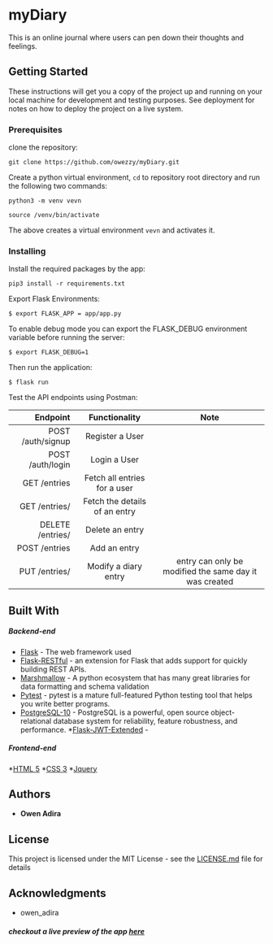 # myDiary

This is an online journal where users can pen down their thoughts and feelings.


## Getting Started

These instructions will get you a copy of the project up and running on your local machine for development and testing purposes. See deployment for notes on how to deploy the project on a live system.

### Prerequisites
clone the repository:  
    
    git clone https://github.com/owezzy/myDiary.git

Create a python virtual environment, `cd` to repository root directory and run the following two commands:
 ```
python3 -m venv vevn

source /venv/bin/activate
```
The above creates a virtual environment `vevn` and activates it.

### Installing

Install the required packages by the app:

```
pip3 install -r requirements.txt
```

Export Flask Environments:

```
$ export FLASK_APP = app/app.py
```
To enable debug mode you can export the FLASK_DEBUG environment variable before running the server:

```$ export FLASK_DEBUG=1```




Then run the application:

```$ flask run```

Test the API endpoints using Postman:

| Endpoint               |             Functionality    |                          Note                          |
| ----------------------:|:----------------------------:|:------------------------------------------------------:|
| POST /auth/signup      | Register a User              |                                                        |
| POST /auth/login       | Login a User                 |                                                        |
| GET /entries           | Fetch all entries for a user |                                                        |
| GET /entries/<Id>      | Fetch the details of an entry|                                                        |
| DELETE /entries/<Id>   | Delete an entry              |                                                        |
| POST /entries          | Add an entry                 |                                                        |
| PUT /entries/<Id>      |Modify a diary entry          | entry can only be modified the same day it was created |
## Built With
##### Backend-end
* [Flask](http://flask.pocoo.org/docs/0.12/quickstart/) - The web framework used
* [Flask-RESTful](https://flask-restful.readthedocs.io/en/latest/) -  an extension for Flask that adds support for quickly building REST APIs.
* [Marshmallow](https://marshmallow.readthedocs.io/en/3.0/) - A python ecosystem that has many great libraries for data formatting and schema validation
* [Pytest](http://doc.pytest.org/en/latest/contents.html) - pytest is a mature full-featured Python testing tool that helps you write better programs.
* [PostgreSQL-10](https://www.postgresql.org/about/news/1786/) - PostgreSQL is a powerful, open source object-relational database system for reliability, feature robustness, and performance.
*[Flask-JWT-Extended](https://flask-jwt-extended.readthedocs.io) - 
##### Frontend-end
*[HTML 5]()
*[CSS 3]()
*[Jquery]()


## Authors
* **Owen Adira** 
## License

This project is licensed under the MIT License - see the [LICENSE.md](LICENSE.md) file for details

## Acknowledgments

* owen_adira

##### checkout a live preview of the app [here](https://owezzy.github.io/myDiary/)
